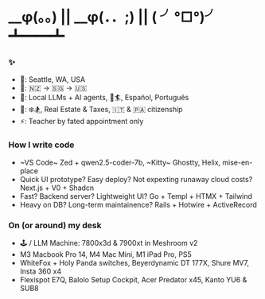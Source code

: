 # __φ(。。) || __φ(．．;) || ( ╯°□°)╯ ┻━━┻

### ✨

- 📍: Seattle, WA, USA
- 🏡: 🇳🇿 -> 🇸🇬 -> 🇺🇸
- 🌱: Local LLMs + AI agents, 🌊🏄, Español, Português
- 💬: ❄️🏂, Real Estate & Taxes, 🇮🇹 & 🇵🇦 citizenship
- ⚡️: Teacher by fated appointment only

### How I write code

- ~VS Code~ Zed + qwen2.5-coder-7b, ~Kitty~ Ghostty, Helix, mise-en-place
- Quick UI prototype? Easy deploy? Not expexting runaway cloud costs? Next.js + V0 + Shadcn
- Fast? Backend server? Lightweight UI? Go + Templ + HTMX + Tailwind
- Heavy on DB? Long-term maintainence? Rails + Hotwire + ActiveRecord

### On (or around) my desk

- 🕹️ / LLM Machine: 7800x3d & 7900xt in Meshroom v2
- M3 Macbook Pro 14, M4 Mac Mini, M1 iPad Pro, PS5
- WhiteFox + Holy Panda switches, Beyerdynamic DT 177X, Shure MV7, Insta 360 x4
- Flexispot E7Q, Balolo Setup Cockpit, Acer Predator x45, Kanto YU6 & SUB8
